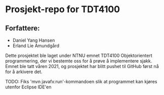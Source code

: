 # Prosjekt-repo for TDT4100

## Forfattere:
- Daniel Yang Hansen
- Erland Lie Amundgård

Dette prosjektet ble laget under NTNU emnet TDT4100 Objektorientert programmering, der vi bestemte oss for å prøve å implementere sjakk.
Emnet ble tatt våren 2021, og prosjektet har blitt pushet til GitHub først nå for å arkivere det.

TODO: Fiks 'mvn javafx:run'-kommandoen slik at programmet kan kjøres utenfor Eclipse IDE'en

